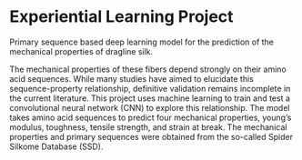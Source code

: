 # Experiential Learning Project 
Primary sequence based deep learning model for the prediction of the mechanical properties of dragline silk.

The mechanical properties of these fibers depend strongly on their amino acid sequences. While many studies have 
aimed to elucidate this sequence-property relationship, definitive validation remains incomplete in the current 
literature. This project uses machine learning to train and test a convolutional neural network (CNN) to explore 
this relationship. The model takes amino acid sequences to predict four mechanical properties, young’s modulus, 
toughness, tensile strength, and strain at break. The mechanical properties and primary sequences were obtained 
from the so-called Spider Silkome Database (SSD).
